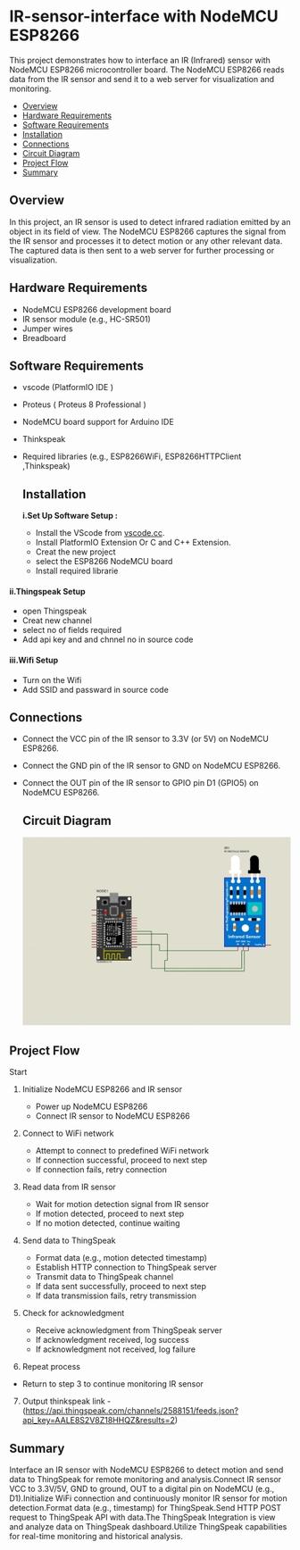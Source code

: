 # IR-sensor-interface with NodeMCU ESP8266

This project demonstrates how to interface an IR (Infrared) sensor with NodeMCU ESP8266 microcontroller board. 
The NodeMCU ESP8266 reads data from the IR sensor and send it to a web server for visualization and monitoring.

- [Overview](#overview)
- [Hardware Requirements](#hardware-requirements)
- [Software Requirements](#software-requirements)
- [Installation](#installation)
- [Connections](#connections)
- [Circuit Diagram](#circuit-diagram)
- [Project Flow](#project-flow)
- [Summary](#summary)



## Overview
In this project, an IR sensor is used to detect infrared radiation emitted by an object in its field of view. The NodeMCU ESP8266 captures the signal from the IR sensor and processes it to detect motion or any other relevant data. The captured data is then sent to a web server for further processing or visualization.

## Hardware Requirements

- NodeMCU ESP8266 development board
- IR sensor module (e.g., HC-SR501)
- Jumper wires
- Breadboard

## Software Requirements

- vscode (PlatformIO IDE )
- Proteus ( Proteus 8 Professional )
- NodeMCU board support for Arduino IDE
- Thinkspeak
- Required libraries (e.g., ESP8266WiFi, ESP8266HTTPClient ,Thinkspeak)

  ## Installation

  **i.Set Up Software Setup :**
   - Install the VScode from [vscode.cc](https://code.visualstudio.com/download).
   - Install PlatformIO Extension Or C and C++ Extension.
   - Creat the new project
   - select the ESP8266 NodeMCU board
   - Install  required librarie

#### ii.Thingspeak  Setup
 - open Thingspeak
 - Creat new channel
 - select  no of fields required
 - Add api key and and chnnel no in source code

  #### iii.Wifi Setup
 - Turn on the Wifi
 - Add SSID and passward in source code


  ## Connections
  
- Connect the VCC pin of the IR sensor to 3.3V (or 5V) on NodeMCU ESP8266.
- Connect the GND pin of the IR sensor to GND on NodeMCU ESP8266.
- Connect the OUT pin of the IR sensor to GPIO pin D1 (GPIO5) on NodeMCU ESP8266.

  ## Circuit Diagram
  ![Circuit Diagram](./Image/IRSensor.jpg)

## Project Flow

Start

1. Initialize NodeMCU ESP8266 and IR sensor
   - Power up NodeMCU ESP8266
   - Connect IR sensor to NodeMCU ESP8266

2. Connect to WiFi network
   - Attempt to connect to predefined WiFi network
   - If connection successful, proceed to next step
   - If connection fails, retry connection

3. Read data from IR sensor
   - Wait for motion detection signal from IR sensor
   - If motion detected, proceed to next step
   - If no motion detected, continue waiting

4. Send data to ThingSpeak
   - Format data (e.g., motion detected timestamp)
   - Establish HTTP connection to ThingSpeak server
   - Transmit data to ThingSpeak channel
   - If data sent successfully, proceed to next step
   - If data transmission fails, retry transmission

5. Check for acknowledgment
   - Receive acknowledgment from ThingSpeak server
   - If acknowledgment received, log success
   - If acknowledgment not received, log failure

6.  Repeat process
   - Return to step 3 to continue monitoring IR sensor

 7. Output
   thinkspeak link - (https://api.thingspeak.com/channels/2588151/feeds.json?api_key=AALE8S2V8Z18HHQZ&results=2)

## Summary

 Interface an IR sensor with NodeMCU ESP8266 to detect motion and send data to ThingSpeak for remote monitoring and analysis.Connect IR sensor VCC to 3.3V/5V, GND to ground, OUT to a digital pin on NodeMCU (e.g., D1).Initialize WiFi connection and continuously monitor IR sensor for motion detection.Format data (e.g., timestamp) for ThingSpeak.Send HTTP POST request to ThingSpeak API with data.The ThingSpeak Integration  is view and analyze data on ThingSpeak dashboard.Utilize ThingSpeak capabilities for real-time monitoring and historical analysis.
 
 

     

  
  
